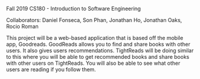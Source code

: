Fall 2019 CS180 - Introduction to Software Engineering

Collaborators: Daniel Fonseca, Son Phan, Jonathan Ho, Jonathan Oaks, Rocio Roman

This project will be a web-based application that is based off the mobile app, Goodreads. GoodReads allows you to find and share books with other users. It also gives users recommendations. TightReads will be doing similar to this where you will be able to get recommended books and share books with other users on TightReads. You will also be able to see what other users are reading if you follow them.


